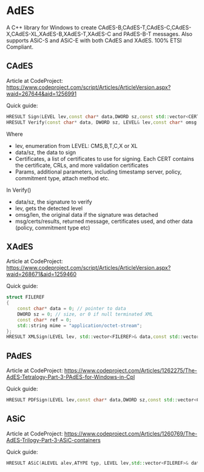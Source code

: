 # AdES
A C++ library for Windows to create CAdES-B,CAdES-T,CAdES-C,CAdES-X,CAdES-XL,XAdES-B,XAdES-T,XAdES-C and PAdES-B-T messages. Also supports ASiC-S and ASiC-E with both CAdES and XAdES. 100% ETSI Compliant.

## CAdES
Article at CodeProject: https://www.codeproject.com/script/Articles/ArticleVersion.aspx?waid=267644&aid=1256991

Quick guide:

```C++
HRESULT Sign(LEVEL lev,const char* data,DWORD sz,const std::vector<CERT>& Certificates, SIGNPARAMETERS& Params,std::vector<char>& Signature);
HRESULT Verify(const char* data, DWORD sz, LEVEL& lev,const char* omsg = 0,DWORD len = 0,std::vector<char>* msg = 0,std::vector<PCCERT_CONTEXT>* Certs = 0,VERIFYRESULTS* vr = 0);
```

Where
* lev, enumeration from LEVEL: CMS,B,T,C,X or XL
* data/sz, the data to sign
* Certificates, a list of certificates to use for signing. Each CERT contains the certificate, CRLs, and more validation certificates
* Params, additional parameters, including timestamp server, policy, commitment type, attach method etc.

In Verify()
* data/sz, the signature to verify
* lev, gets the detected level
* omsg/len, the original data if the signature was detached
* msg/certs/results, returned message, certificates used, and other data (policy, commitment type etc)


## XAdES
Article at CodeProject: https://www.codeproject.com/script/Articles/ArticleVersion.aspx?waid=268671&aid=1259460

Quick guide:

```C++
struct FILEREF
{
	const char* data = 0; // pointer to data
	DWORD sz = 0; // size, or 0 if null terminated XML
	const char* ref = 0;
	std::string mime = "application/octet-stream";
};
HRESULT XMLSign(LEVEL lev, std::vector<FILEREF>& data,const std::vector<CERT>& Certificates,SIGNPARAMETERS& Params, std::vector<char>& Signature);
```

## PAdES
Article at CodeProject: https://www.codeproject.com/Articles/1262275/The-AdES-Tetralogy-Part-3-PAdES-for-Windows-in-Cpl

Quick guide:

```C++
HRESULT PDFSign(LEVEL lev,const char* data,DWORD sz,const std::vector<CERT>& Certificates, SIGNPARAMETERS& Params,std::vector<char>& Signature);
```

## ASiC
Article at CodeProject: https://www.codeproject.com/Articles/1260769/The-AdES-Trilogy-Part-3-ASiC-containers

Quick guide:

```C++
HRESULT ASiC(ALEVEL alev,ATYPE typ, LEVEL lev,std::vector<FILEREF>& data,std::vector<CERT>& Certificates, SIGNPARAMETERS& Params, std::vector<char>& fndata);
```

